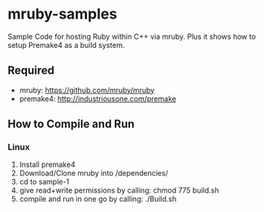 mruby-samples
=============

Sample Code for hosting Ruby within C++ via mruby. 
Plus it shows how to setup Premake4 as a build system.

## Required
* mruby: https://github.com/mruby/mruby
* premake4: http://industriousone.com/premake

## How to Compile and Run

### Linux
1. Install premake4
2. Download/Clone mruby into /dependencies/
3. cd to sample-1
4. give read+write permissions by calling: chmod 775 build.sh
5. compile and run in one go by calling: ./Build.sh
